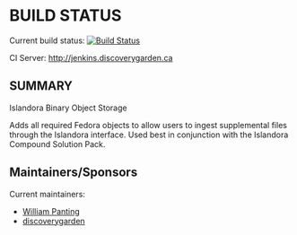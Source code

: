 # BUILD STATUS
Current build status:
[![Build Status](https://travis-ci.org/discoverygarden/islandora_binary_storage.png?branch=7.x)](https://travis-ci.org/discoverygarden/islandora_binary_storage)

CI Server:
http://jenkins.discoverygarden.ca

## SUMMARY

Islandora Binary Object Storage

Adds all required Fedora objects to allow users to ingest supplemental
files through the Islandora interface. Used best in conjunction with the
Islandora Compound Solution Pack.

## Maintainers/Sponsors

Current maintainers:

* [William Panting](https://github.com/willtp87)
* [discoverygarden](https://github.com/discoverygarden)
